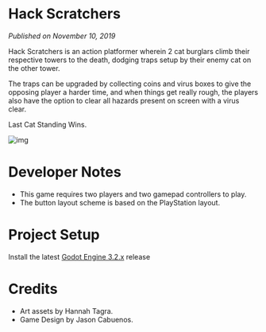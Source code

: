 # Hack Scratchers
*Published on November 10, 2019*

Hack Scratchers is an action platformer wherein 2 cat burglars climb their respective towers to the death, dodging traps setup by their enemy cat on the other tower.

The traps can be upgraded by collecting coins and virus boxes to give the opposing player a harder time, and when things get really rough, the players also have the option to clear all hazards present on screen with a virus clear.

Last Cat Standing Wins.

![img](https://github.com/NoodleSushi/Hack-Scratchers/assets/34954180/c5eb5db7-ffaf-4b63-a192-a20b3cb0302a)

# Developer Notes
- This game requires two players and two gamepad controllers to play.
- The button layout scheme is based on the PlayStation layout.

# Project Setup
Install the latest [Godot Engine 3.2.x](https://godotengine.org/download/archive/3.2.3-stable/) release

# Credits
- Art assets by Hannah Tagra.
- Game Design by Jason Cabuenos.
